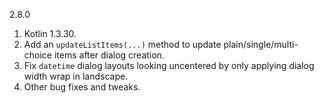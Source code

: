 2.8.0

1. Kotlin 1.3.30.
2. Add an `updateListItems(...)` method to update plain/single/multi-choice items after dialog creation.
3. Fix `datetime` dialog layouts looking uncentered by only applying dialog width wrap in landscape.
4. Other bug fixes and tweaks.